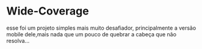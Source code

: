 <h1>Wide-Coverage</h1>
<p>esse foi um projeto simples mais muito desafiador, principalmente a versão mobile dele,mais nada que um pouco de quebrar a cabeça que não resolva...
